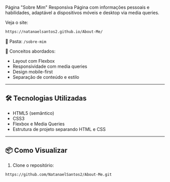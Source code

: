 Página "Sobre Mim" Responsiva
Página com informações pessoais e habilidades, adaptável a dispositivos móveis e desktop via media queries.

Veja o site:
```bash
https://natanaelsantos2.github.io/About-Me/
```

📂 Pasta: `/sobre-mim`

🔗 Conceitos abordados:
- Layout com Flexbox
- Responsividade com media queries
- Design mobile-first
- Separação de conteúdo e estilo

---

## 🛠️ Tecnologias Utilizadas

- HTML5 (semântico)
- CSS3
- Flexbox e Media Queries
- Estrutura de projeto separando HTML e CSS

---

## 📦 Como Visualizar

1. Clone o repositório:
```bash
https://github.com/NatanaelSantos2/About-Me.git
```
